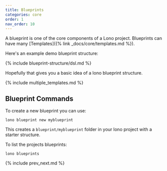 ```yaml
---
title: Blueprints
categories: core
order: 1
nav_order: 10
---
```


A blueprint is one of the core components of a Lono project.  Blueprints can have many [Templates]({% link _docs/core/templates.md %}).

Here's an example demo blueprint structure:

{% include blueprint-structure/dsl.md %}

Hopefully that gives you a basic idea of a lono blueprint structure.

{% include multiple_templates.md %}

## Blueprint Commands

To create a new blueprint you can use:

    lono blueprint new myblueprint

This creates a `blueprint/myblueprint` folder in your lono project with a starter structure.

To list the projects blueprints:

    lono blueprints

{% include prev_next.md %}
